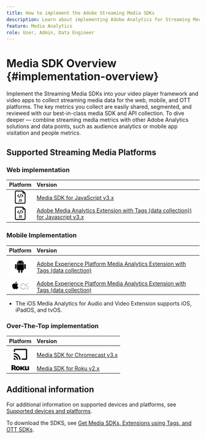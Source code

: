 ```yaml
---
title: How to implement the Adobe Streaming Media SDKs
description: Learn about implementing Adobe Analytics for Streaming Media using the Media SDKs.
feature: Media Analytics
role: User, Admin, Data Engineer
---
```


# Media SDK Overview {#implementation-overview}

Implement the Streaming Media SDKs into your video player framework and video apps to collect streaming media data for the web, mobile, and OTT platforms.  The key metrics you collect are easily shared, segmented, and reviewed with our best-in-class media SDK and API collection. To dive deeper — combine streaming media metrics with other Adobe Analytics solutions and data points, such as audience analytics or mobile app visitation and people metrics.

## Supported Streaming Media Platforms

### Web implementation

|Platform| Version |
|:----:|:----|
|<img src="assets/javascript-icon.png">|[Media SDK for JavaScript v3.x](../../getting-started/download-sdks.md#web-implementation-download-web-sdk)|
|<img src="assets/javascript-icon.png">|[Adobe Media Analytics Extension with Tags (data collection)) for Javascript v3.x](../../getting-started/download-sdks.md#web-implementation-download-web-sdk)|

### Mobile Implementation

|Platform|Version|
|:----:|:----|
|<img src="assets/android-icon.png">| [Adobe Experience Platform Media Analytics Extension with Tags (data collection)](../../getting-started/download-sdks.md#mobile-implementation-get-mobile-extension) |
|<img src="assets/apple-ios-icon.png">| [Adobe Experience Platform Media Analytics Extension with Tags (data collection)](../../getting-started/download-sdks.md#mobile-implementation-get-mobile-extension)|

* The iOS Media Analytics for Audio and Video Extension supports iOS, iPadOS, and tvOS.

### Over-The-Top implementation

|Platform|Version|
|:------:|:-----|
|<img src="assets/chromecast-icon.png">|[Media SDK for Chromecast v3.x](../../getting-started/download-sdks.md#over-the-top-implementation-download-ott-libraries)|
| <img src="assets/roku-icon.png">| [Media SDK for Roku v2.x](../../getting-started/download-sdks.md#over-the-top-implementation-download-ott-libraries)|


## Additional information

For additional information on supported devices and platforms, see [Supported devices and platforms](/help/getting-started/supported-devices.md).

 To download the SDKS, see [Get Media SDKs, Extensions using Tags, and OTT SDKs](/help/getting-started/download-sdks.md).
